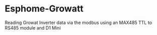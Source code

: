 # Esphome-Growatt
Reading Growat Inverter data via the modbus using an MAX485 TTL to RS485 module and D1 Mini
